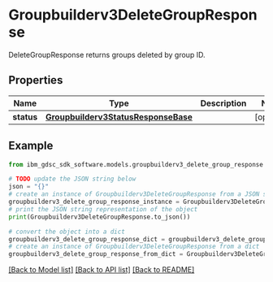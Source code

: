 # Groupbuilderv3DeleteGroupResponse

DeleteGroupResponse returns groups deleted by group ID.

## Properties

Name | Type | Description | Notes
------------ | ------------- | ------------- | -------------
**status** | [**Groupbuilderv3StatusResponseBase**](Groupbuilderv3StatusResponseBase.md) |  | [optional] 

## Example

```python
from ibm_gdsc_sdk_software.models.groupbuilderv3_delete_group_response import Groupbuilderv3DeleteGroupResponse

# TODO update the JSON string below
json = "{}"
# create an instance of Groupbuilderv3DeleteGroupResponse from a JSON string
groupbuilderv3_delete_group_response_instance = Groupbuilderv3DeleteGroupResponse.from_json(json)
# print the JSON string representation of the object
print(Groupbuilderv3DeleteGroupResponse.to_json())

# convert the object into a dict
groupbuilderv3_delete_group_response_dict = groupbuilderv3_delete_group_response_instance.to_dict()
# create an instance of Groupbuilderv3DeleteGroupResponse from a dict
groupbuilderv3_delete_group_response_from_dict = Groupbuilderv3DeleteGroupResponse.from_dict(groupbuilderv3_delete_group_response_dict)
```
[[Back to Model list]](../README.md#documentation-for-models) [[Back to API list]](../README.md#documentation-for-api-endpoints) [[Back to README]](../README.md)


